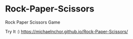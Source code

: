 # Rock-Paper-Scissors
Rock Paper Scissors Game

Try It :)
https://michaelnchor.github.io/Rock-Paper-Scissors/
